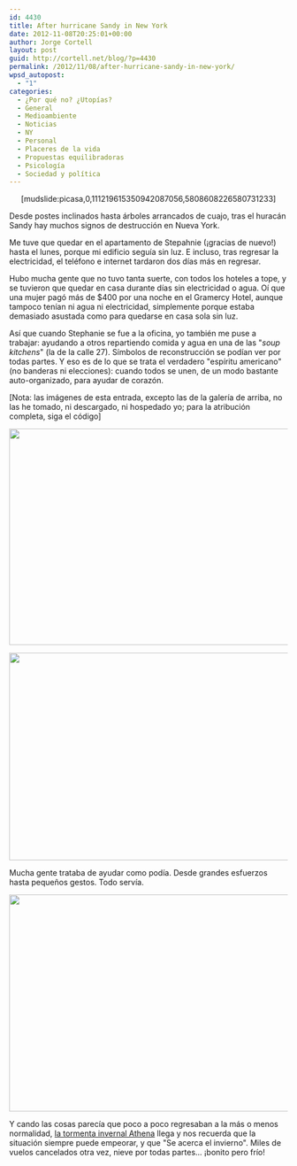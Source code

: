 ```yaml
---
id: 4430
title: After hurricane Sandy in New York
date: 2012-11-08T20:25:01+00:00
author: Jorge Cortell
layout: post
guid: http://cortell.net/blog/?p=4430
permalink: /2012/11/08/after-hurricane-sandy-in-new-york/
wpsd_autopost:
  - "1"
categories:
  - ¿Por qué no? ¿Utopías?
  - General
  - Medioambiente
  - Noticias
  - NY
  - Personal
  - Placeres de la vida
  - Propuestas equilibradoras
  - Psicología
  - Sociedad y polí­tica
---
```

<p style="text-align: center">
  [mudslide:picasa,0,111219615350942087056,5808608226580731233]
</p>

Desde postes inclinados hasta árboles arrancados de cuajo, tras el huracán Sandy hay muchos signos de destrucción en Nueva York.

Me tuve que quedar en el apartamento de Stepahnie (¡gracias de nuevo!) hasta el lunes, porque mi edificio seguía sin luz. E incluso, tras regresar la electricidad, el teléfono e internet tardaron dos días más en regresar.

Hubo mucha gente que no tuvo tanta suerte, con todos los hoteles a tope, y se tuvieron que quedar en casa durante días sin electricidad o agua. Oí que una mujer pagó más de $400 por una noche en el Gramercy Hotel, aunque tampoco tenían ni agua ni electricidad, simplemente porque estaba demasiado asustada como para quedarse en casa sola sin luz.

Así que cuando Stephanie se fue a la oficina, yo también me puse a trabajar: ayudando a otros repartiendo comida y agua en una de las "_soup kitchens_" (la de la calle 27). Símbolos de reconstrucción se podían ver por todas partes. Y eso es de lo que se trata el verdadero "espíritu americano" (no banderas ni elecciones): cuando todos se unen, de un modo bastante auto-organizado, para ayudar de corazón.

[Nota: las imágenes de esta entrada, excepto las de la galería de arriba, no las he tomado, ni descargado, ni hospedado yo; para la atribución completa, siga el código]

<p style="text-align: center">
  <img class="aligncenter" title="Help distribution center - Globe Post" src="http://www.globalpost.com/sites/default/files/imagecache/gp3_fullpage/hurricane_sandy_damage_recovery_2012_22.jpg" alt="" width="586" height="391" />
</p>

<img class="aligncenter" title="free power" src="http://mashable.com/wp-content/uploads/2012/11/free-power-600.jpg" alt="" width="600" height="375" />

Mucha gente trataba de ayudar como podía. Desde grandes esfuerzos hasta pequeños gestos. Todo servía.

<img class="aligncenter" title="tandem power" src="http://www.globalpost.com/sites/default/files/imagecache/gp3_fullpage/hurricane_sandy_damage_recovery_2012_12.jpg" alt="" width="586" height="392" />

Y cando las cosas parecía que poco a poco regresaban a la más o menos normalidad, <a title="https://www.google.com/search?q=snow+after+hurricane+sandy+storm&ie=utf-8&oe=utf-8&aq=t&rls=org.mozilla:es-ES:official&client=firefox-a&channel=fflb#q=winter+storm+athena+new+york&hl=en&safe=off&client=firefox-a&tbo=u&rls=org.mozilla:es-ES:official&channel=fflb&source=univ&tbm=nws&sa=X&ei=BlqcUIHGI87h0wHpm4GgCw&ved=0CDIQqAI&fp=1&bpcl=38093640&biw=1397&bih=711&bav=on.2,or.r_gc.r_pw.r_cp.r_qf.&cad=b" href="https://www.google.com/search?q=snow+after+hurricane+sandy+storm&ie=utf-8&oe=utf-8&aq=t&rls=org.mozilla:es-ES:official&client=firefox-a&channel=fflb#q=winter+storm+athena+new+york&hl=en&safe=off&client=firefox-a&tbo=u&rls=org.mozilla:es-ES:official&channel=fflb&source=univ&tbm=nws&sa=X&ei=BlqcUIHGI87h0wHpm4GgCw&ved=0CDIQqAI&fp=1&bpcl=38093640&biw=1397&bih=711&bav=on.2,or.r_gc.r_pw.r_cp.r_qf.&cad=b" target="_blank">la tormenta invernal Athena</a> llega y nos recuerda que la situación siempre puede empeorar, y que "Se acerca el invierno". Miles de vuelos cancelados otra vez, nieve por todas partes... ¡bonito pero frío!